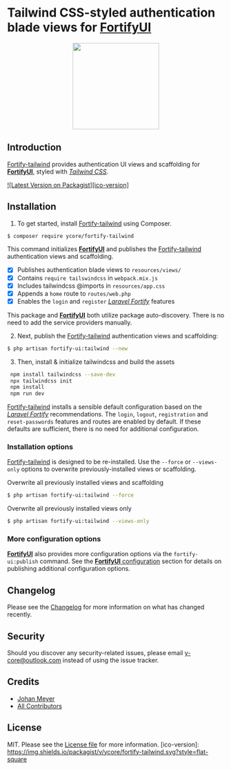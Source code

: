 # Tailwind CSS-styled authentication blade views for [**FortifyUI**][link-fortify-ui]

<div align="center">
    <img  src="https://github.com/ycore/fortify-tailwind/blob/master/stubs/tailwind/resources/svg/fortify-tailwind.svg" width="200">
</div>

## Introduction

[Fortify-tailwind][link-this] provides authentication UI views and scaffolding for [**FortifyUI**][link-fortify-ui], styled with _[Tailwind CSS](tailwindcss.com)_.

[![Latest Version on Packagist][ico-version]][link-packagist]

## Installation

1. To get started, install [Fortify-tailwind][link-this] using Composer.

``` bash
$ composer require ycore/fortify-tailwind
```
This command initializes [**FortifyUI**][link-fortify-ui] and publishes the [Fortify-tailwind][link-this] authentication views and scaffolding.

- [x] Publishes authentication blade views to `resources/views/`
- [x] Contains `require tailswindcss` in `webpack.mix.js`
- [x] Includes tailwindcss @imports in `resources/app.css`
- [x] Appends a `home` route to `routes/web.php`
- [x] Enables the `login` and `register` _[Laravel Fortify][link-fortify]_ features

This package and [**FortifyUI**][link-fortify-ui] both utilize package auto-discovery. There is no need to add the service providers manually.

2. Next, publish the [Fortify-tailwind][link-this] authentication views and scaffolding:

``` bash
$ php artisan fortify-ui:tailwind --new
```
3. Then, install & initialize tailwindcss and build the assets
```bash
 npm install tailwindcss --save-dev
 npx tailwindcss init
 npm install
 npm run dev
```

[Fortify-tailwind][link-this] installs a sensible default configuration based on the _[Laravel Fortify][link-fortify]_ recommendations. The `login`, `logout`, `registration` and `reset-passwords` features and routes are enabled by default. If these defaults are sufficient, there is no need for additional configuration.

### Installation options

[Fortify-tailwind][link-this] is designed to be re-installed. Use the `--force` or `--views-only` options to overwrite previously-installed views or scaffolding.

Overwrite all previously installed views and scaffolding
``` bash
$ php artisan fortify-ui:tailwind --force
```
Overwrite all previously installed views only
``` bash
$ php artisan fortify-ui:tailwind --views-only
```


### More configuration options
[**FortifyUI**][link-fortify-ui] also provides more configuration options via the `fortify-ui:publish` command. See the [**FortifyUI** configuration][link-fortify-ui] section for details on publishing additional configuration options.

## Changelog

Please see the [Changelog](changelog.md) for more information on what has changed recently.

## Security

Should you discover any security-related issues, please email y-core@outlook.com instead of using the issue tracker.

## Credits

- [Johan Meyer][link-author]
- [All Contributors][link-contributors]

## License

MIT. Please see the [License file](license.md) for more information.
[ico-version]: https://img.shields.io/packagist/v/ycore/fortify-tailwind.svg?style=flat-square

[link-this]: https://github.com/ycore/fortify-tailwind
[link-fortify-ui]: https://github.com/ycore/fortify-ui
[link-fortify]: https://github.com//laravel/fortify

[link-packagist]: https://packagist.org/packages/ycore/fortify-tailwind
[link-author]: https://github.com/ycore
[link-contributors]: ../../contributors
